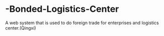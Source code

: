 # -Bonded-Logistics-Center
A web system that is  used to do foreign trade for enterprises and logistics center.(Qingxi)
